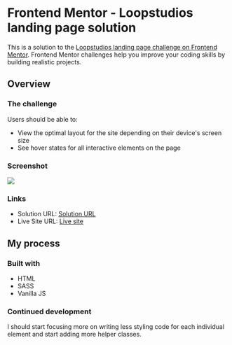 # Frontend Mentor - Loopstudios landing page solution

This is a solution to the [Loopstudios landing page challenge on Frontend Mentor](https://www.frontendmentor.io/challenges/loopstudios-landing-page-N88J5Onjw). Frontend Mentor challenges help you improve your coding skills by building realistic projects. 


## Overview

### The challenge

Users should be able to:

- View the optimal layout for the site depending on their device's screen size
- See hover states for all interactive elements on the page

### Screenshot

![](./screenshot.png)


### Links

- Solution URL: [Solution URL](https://albertoflj.github.io/FEM-loopstudio-landing-page/)
- Live Site URL: [Live site](https://www.frontendmentor.io/solutions/loopstudio-landing-page-using-sass-html-and-vanilla-js-BmCDaA0Dv)

## My process

### Built with

- HTML
- SASS
- Vanilla JS


### Continued development

I should start focusing more on writing less styling code for each individual element and start adding more helper classes. 


